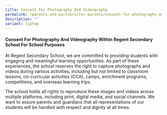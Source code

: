 ```yaml
---
title: Consent For Photography And Videography
permalink: /parents-and-partners/for-parents/consent-for-photography-and-videography/
description: ""
variant: tiptap
---
```

<h4>Consent For Photography And Videography Within Regent Secondary School For School Purposes</h4>
<p>At Regent Secondary School, we are committed to providing students with
engaging and meaningful learning opportunities. As part of these experiences,
the school reserves the right to capture photographs and videos during
various activities, including but not limited to classroom lessons, co-curricular
activities (CCA), camps, enrichment programs, competitions, and overseas
learning trips.</p>
<p>The school holds all rights to reproduce these images and videos across
multiple platforms, including print, digital media, and social channels.
We want to assure parents and guardians that all representations of our
students will be handled with respect and dignity at all times.</p>